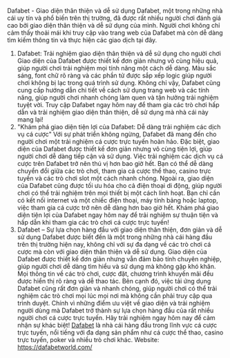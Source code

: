 
Dafabet - Giao diện thân thiện và dễ sử dụng
Dafabet, một trong những nhà cái uy tín và phổ biến trên thị trường, đã được rất nhiều người chơi đánh giá cao bởi giao diện thân thiện và dễ sử dụng của mình. Người chơi không chỉ cảm thấy thoải mái khi truy cập vào trang web của Dafabet mà còn dễ dàng tìm kiếm thông tin và thực hiện các giao dịch tại đây.
1. Dafabet: Trải nghiệm giao diện thân thiện và dễ sử dụng cho người chơi
Giao diện của Dafabet được thiết kế đơn giản nhưng vô cùng hiệu quả, giúp người chơi trải nghiệm mọi tính năng một cách dễ dàng. Màu sắc sáng, font chữ rõ ràng và các phần tử được sắp xếp logic giúp người chơi không bị lạc trong quá trình sử dụng.
Không chỉ vậy, Dafabet cũng cung cấp hướng dẫn chi tiết về cách sử dụng trang web và các tính năng, giúp người chơi nhanh chóng làm quen và tận hưởng trải nghiệm tuyệt vời.
Truy cập Dafabet ngay hôm nay để tham gia các trò chơi hấp dẫn và trải nghiệm giao diện thân thiện, dễ sử dụng mà nhà cái này mang lại!
2. "Khám phá giao diện tiện lợi của Dafabet: Dễ dàng trải nghiệm các dịch vụ cá cược"
Với sự phát triển không ngừng, Dafabet đã mang đến cho người chơi một trải nghiệm cá cược trực tuyến hoàn hảo. Đặc biệt, giao diện của Dafabet được thiết kế đơn giản nhưng vô cùng tiện lợi, giúp người chơi dễ dàng tiếp cận và sử dụng.
Việc trải nghiệm các dịch vụ cá cược trên Dafabet trở nên thú vị hơn bao giờ hết. Bạn có thể dễ dàng chuyển đổi giữa các trò chơi, tham gia cá cược thể thao, casino trực tuyến và các trò chơi slot một cách nhanh chóng.
Ngoài ra, giao diện của Dafabet cũng được tối ưu hóa cho cả điện thoại di động, giúp người chơi có thể trải nghiệm trên mọi thiết bị một cách linh hoạt. Bạn chỉ cần có kết nối internet và một chiếc điện thoại, máy tính bảng hoặc laptop, việc tham gia cá cược trở nên dễ dàng hơn bao giờ hết.
Khám phá giao diện tiện lợi của Dafabet ngay hôm nay để trải nghiệm sự thuận tiện và hấp dẫn khi tham gia các trò chơi cá cược trực tuyến!
3. Dafabet – Sự lựa chọn hàng đầu với giao diện thân thiện, đơn giản và dễ sử dụng
Dafabet được biết đến là một trong những nhà cái hàng đầu trên thị trường hiện nay, không chỉ với sự đa dạng về các trò chơi cá cược mà còn với giao diện thân thiện và dễ sử dụng.
Giao diện của Dafabet được thiết kế đơn giản nhưng vẫn đảm bảo tính chuyên nghiệp, giúp người chơi dễ dàng tìm hiểu và sử dụng mà không gặp khó khăn. Mọi thông tin về các trò chơi, cược đặt, chương trình khuyến mãi đều được hiển thị rõ ràng và dễ thao tác.
Bên cạnh đó, việc tải ứng dụng Dafabet cũng rất đơn giản và nhanh chóng, giúp người chơi có thể trải nghiệm các trò chơi mọi lúc mọi nơi mà không cần phải truy cập qua trình duyệt.
Chính vì những điểm ưu việt về giao diện và trải nghiệm người dùng mà Dafabet trở thành sự lựa chọn hàng đầu của rất nhiều người chơi cá cược trực tuyến. Hãy trải nghiệm ngay hôm nay để cảm nhận sự khác biệt!
<a href="https://dafabetworld.com/ "> Dafabet</a> là nhà cái hàng đầu trong lĩnh vực cá cược trực tuyến, nổi tiếng với đa dạng sản phẩm như cá cược thể thao, casino trực tuyến, poker và nhiều trò chơi khác. 
Website: https://dafabetworld.com/
